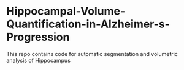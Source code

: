 # Hippocampal-Volume-Quantification-in-Alzheimer-s-Progression
This repo contains code for automatic segmentation and volumetric analysis of Hippocampus
